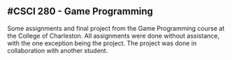 #CSCI 280 - Game Programming
---
Some assignments and final project from the Game Programming course at the College of Charleston. All assignments were done without assistance, with the one exception being the project. The project was done in collaboration with another student. 